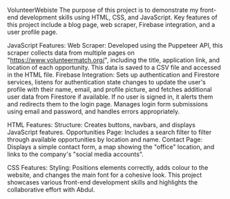 VolunteerWebiste
The purpose of this project is to demonstrate my front-end development skills using HTML, CSS, and JavaScript. Key features of this project include a blog page, web scraper, Firebase integration, and a user profile page.

JavaScript Features: Web Scraper: Developed using the Puppeteer API, this scraper collects data from multiple pages on "https://www.volunteermatch.org/", including the title, application link, and location of each opportunity. This data is saved to a CSV file and accessed in the HTML file. Firebase Integration: Sets up authentication and Firestore services, listens for authentication state changes to update the user's profile with their name, email, and profile picture, and fetches additional user data from Firestore if available. If no user is signed in, it alerts them and redirects them to the login page. Manages login form submissions using email and password, and handles errors appropriately.

HTML Features: Structure: Creates buttons, navbars, and displays JavaScript features. Opportunities Page: Includes a search filter to filter through available opportunities by location and name. Contact Page: Displays a simple contact form, a map showing the "office" location, and links to the company's "social media accounts".

CSS Features: Styling: Positions elements correctly, adds colour to the website, and changes the main font for a cohesive look. This project showcases various front-end development skills and highlights the collaborative effort with Abdul.
